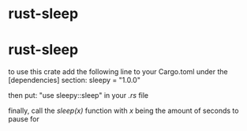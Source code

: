 # rust-sleep
# rust-sleep
to use this crate add the following line to your Cargo.toml under the [dependencies] section:
sleepy = "1.0.0"

then put: "use sleepy::sleep" in your *.rs* file 

finally, call the *sleep(x)* function with *x* being the amount of seconds to pause for
